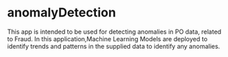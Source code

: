 # anomalyDetection
This app is intended to be used for detecting anomalies in PO data, related to Fraud. In this application,Machine Learning Models are deployed to identify trends and patterns in the supplied data to identify any anomalies.
